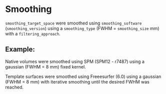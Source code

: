 # Smoothing

`smoothing_target_space` were smoothed using `smoothing_software`
(`smoothing_version`) using a `smoothing_type` (FWHM = `smoothing_size` mm) with
a `filtering_approach`.

## Example:

Native volumes were smoothed using SPM (SPM12 - r7487) using a gaussian (FWHM =
8 mm) fixed kernel.

Template surfaces were smoothed using Freeesurfer (6.0) using a gaussian (FWHM =
8 mm) with iterative smoothing until the desired FWHM was reached.

